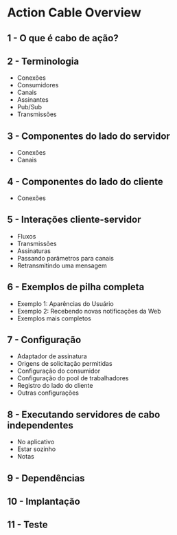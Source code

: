 # Action Cable Overview

## 1 - O que é cabo de ação?

## 2 - Terminologia
  - Conexões
  - Consumidores
  - Canais
  - Assinantes
  - Pub/Sub
  - Transmissões
  
## 3 - Componentes do lado do servidor
  - Conexões
  - Canais

## 4 - Componentes do lado do cliente
  - Conexões

## 5 - Interações cliente-servidor
  - Fluxos
  - Transmissões
  - Assinaturas
  - Passando parâmetros para canais
  - Retransmitindo uma mensagem

## 6 - Exemplos de pilha completa
  - Exemplo 1: Aparências do Usuário
  - Exemplo 2: Recebendo novas notificações da Web
  - Exemplos mais completos
  
## 7 - Configuração
  - Adaptador de assinatura
  - Origens de solicitação permitidas
  - Configuração do consumidor
  - Configuração do pool de trabalhadores
  - Registro do lado do cliente
  - Outras configurações

## 8 - Executando servidores de cabo independentes
  - No aplicativo
  - Estar sozinho
  - Notas

## 9 - Dependências

## 10 - Implantação

## 11 - Teste
